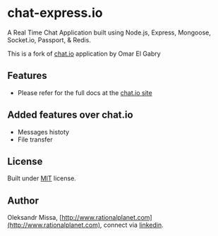 # chat-express.io

A Real Time Chat Application built using Node.js, Express, Mongoose, Socket.io, Passport, & Redis.

This is a fork of [chat.io](https://raw.githubusercontent.com/OmarElGabry/chat.io) application by Omar El Gabry

## Features
+ Please refer for the full docs at the [chat.io site](https://raw.githubusercontent.com/OmarElGabry/chat.io)

## Added features over chat.io
+ Messages histoty
+ File transfer

## License <a name="license"></a>
Built under [MIT](http://www.opensource.org/licenses/mit-license.php) license.

## Author <a name="auhtor"></a>
Oleksandr Missa, [http://www.rationalplanet.com](http://www.rationalplanet.com), connect via [linkedin](https://www.linkedin.com/in/alecksmart).
